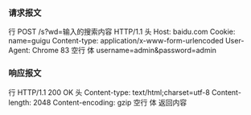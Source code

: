 ### 请求报文
行       POST /s?wd=输入的搜索内容 HTTP/1.1
头       Host: baidu.com
        Cookie: name=guigu
        Content-type: application/x-www-form-urlencoded
        User-Agent: Chrome 83
空行
体       username=admin&password=admin

### 响应报文
行       HTTP/1.1 200 OK
头       Content-type: text/html;charset=utf-8
         Content-length: 2048
        Content-encoding: gzip
空行
体       返回内容
